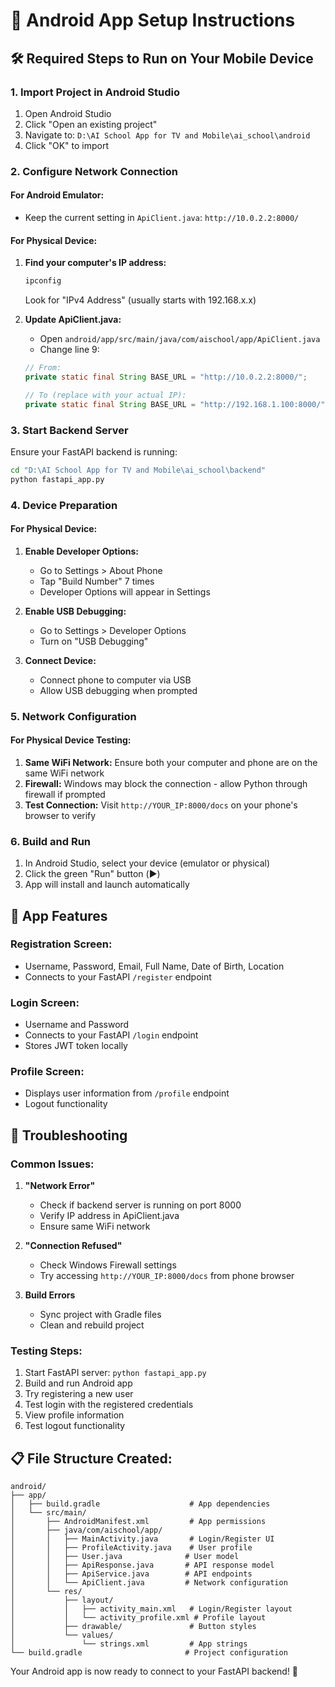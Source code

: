 # 📱 Android App Setup Instructions

## 🛠️ Required Steps to Run on Your Mobile Device

### 1. **Import Project in Android Studio**
1. Open Android Studio
2. Click "Open an existing project"
3. Navigate to: `D:\AI School App for TV and Mobile\ai_school\android`
4. Click "OK" to import

### 2. **Configure Network Connection**

#### For Android Emulator:
- Keep the current setting in `ApiClient.java`: `http://10.0.2.2:8000/`

#### For Physical Device:
1. **Find your computer's IP address:**
   ```cmd
   ipconfig
   ```
   Look for "IPv4 Address" (usually starts with 192.168.x.x)

2. **Update ApiClient.java:**
   - Open `android/app/src/main/java/com/aischool/app/ApiClient.java`
   - Change line 9:
   ```java
   // From:
   private static final String BASE_URL = "http://10.0.2.2:8000/";
   
   // To (replace with your actual IP):
   private static final String BASE_URL = "http://192.168.1.100:8000/";
   ```

### 3. **Start Backend Server**
Ensure your FastAPI backend is running:
```cmd
cd "D:\AI School App for TV and Mobile\ai_school\backend"
python fastapi_app.py
```

### 4. **Device Preparation**

#### For Physical Device:
1. **Enable Developer Options:**
   - Go to Settings > About Phone
   - Tap "Build Number" 7 times
   - Developer Options will appear in Settings

2. **Enable USB Debugging:**
   - Go to Settings > Developer Options
   - Turn on "USB Debugging"

3. **Connect Device:**
   - Connect phone to computer via USB
   - Allow USB debugging when prompted

### 5. **Network Configuration**

#### For Physical Device Testing:
1. **Same WiFi Network:** Ensure both your computer and phone are on the same WiFi network
2. **Firewall:** Windows may block the connection - allow Python through firewall if prompted
3. **Test Connection:** Visit `http://YOUR_IP:8000/docs` on your phone's browser to verify

### 6. **Build and Run**
1. In Android Studio, select your device (emulator or physical)
2. Click the green "Run" button (▶️)
3. App will install and launch automatically

## 📱 App Features

### Registration Screen:
- Username, Password, Email, Full Name, Date of Birth, Location
- Connects to your FastAPI `/register` endpoint

### Login Screen:
- Username and Password
- Connects to your FastAPI `/login` endpoint
- Stores JWT token locally

### Profile Screen:
- Displays user information from `/profile` endpoint
- Logout functionality

## 🔧 Troubleshooting

### Common Issues:

1. **"Network Error"**
   - Check if backend server is running on port 8000
   - Verify IP address in ApiClient.java
   - Ensure same WiFi network

2. **"Connection Refused"**
   - Check Windows Firewall settings
   - Try accessing `http://YOUR_IP:8000/docs` from phone browser

3. **Build Errors**
   - Sync project with Gradle files
   - Clean and rebuild project

### Testing Steps:
1. Start FastAPI server: `python fastapi_app.py`
2. Build and run Android app
3. Try registering a new user
4. Test login with the registered credentials
5. View profile information
6. Test logout functionality

## 📋 File Structure Created:
```
android/
├── app/
│   ├── build.gradle                    # App dependencies
│   └── src/main/
│       ├── AndroidManifest.xml         # App permissions
│       ├── java/com/aischool/app/
│       │   ├── MainActivity.java       # Login/Register UI
│       │   ├── ProfileActivity.java    # User profile
│       │   ├── User.java              # User model
│       │   ├── ApiResponse.java       # API response model
│       │   ├── ApiService.java        # API endpoints
│       │   └── ApiClient.java         # Network configuration
│       └── res/
│           ├── layout/
│           │   ├── activity_main.xml   # Login/Register layout
│           │   └── activity_profile.xml # Profile layout
│           ├── drawable/               # Button styles
│           └── values/
│               └── strings.xml         # App strings
└── build.gradle                       # Project configuration
```

Your Android app is now ready to connect to your FastAPI backend! 🚀
